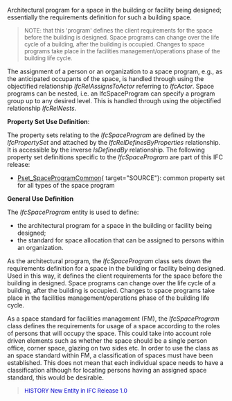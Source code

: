 Architectural program for a space in the building or facility being designed; essentially the requirements definition for such a building space.

> <font size="-1">NOTE: that this 'program' defines the client
		requirements for the space before the building is designed. Space programs can
		change over the life cycle of a building, after the building is occupied.
		Changes to space programs take place in the facilities management/operations
		phase of the building life cycle.</font>

The assignment of a person or an organization to a space program, e.g., as the anticipated occupants of the space, is handled through using the objectified relationship _IfcRelAssignsToActor_ referring to _IfcActor_. Space programs can be nested, i.e. an IfcSpaceProgram can specify a program group up to any desired level. This is handled through using the objectified relationship _IfcRelNests_.

****Property Set Use Definition****:

The property sets relating to the _IfcSpaceProgram_ are defined by the _IfcPropertySet_ and attached by the _IfcRelDefinesByProperties_ relationship. It is accessible by the inverse _IsDefinedBy_ relationship. The following property set definitions specific to the _IfcSpaceProgram_ are part of this IFC release:

* [Pset_SpaceProgramCommon](../../psd/IfcArchitectureDomain/Pset_SpaceProgramCommon.xml){ target="SOURCE"}: common property set for all types of the space program

****General Use Definition****

The _IfcSpaceProgram_ entity is used to define:

* the architectural program for a space in the building or facility being designed; 
* the standard for space allocation that can be assigned to persons within an organization. 

As the architectural program, the _IfcSpaceProgram_ class sets down the requirements definition for a space in the building or facility being designed. Used in this way, it defines the client requirements for the space before the building in designed. Space programs can change over the life cycle of a building, after the building is occupied. Changes to space programs take place in the facilities management/operations phase of the building life cycle.

As a space standard for facilities management (FM), the _IfcSpaceProgram_ class defines the requirements for usage of a space according to the roles of persons that will occupy the space. This could take into account role driven elements such as whether the space should be a single person office, corner space, glazing on two sides etc. In order to use the class as an space standard within FM, a classification of spaces must have been established. This does not mean that each individual space needs to have a classification although for locating persons having an assigned space standard, this would be desirable.

> <font color="#0000CC" size="-1">HISTORY New Entity in IFC
		Release 1.0</font>